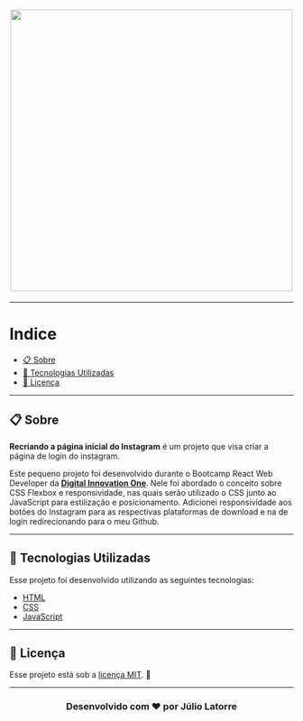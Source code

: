 <h1 align="center">
    <img src="https://i.imgur.com/NfKG1UU.png" width="500">
</h1>

---

# Indice

  - [📋 Sobre](#-sobre)
  - [🚀 Tecnologias Utilizadas](#-tecnologias-utilizadas)
  - [📝 Licença](#-licença)

---

## 📋 Sobre

**Recriando a página inicial do Instagram** é um projeto que visa criar a página de login do instagram.

Este pequeno projeto foi desenvolvido durante o Bootcamp React Web Developer da **[Digital Innovation One](https://web.digitalinnovation.one/)**. Nele foi abordado o conceito sobre CSS Flexbox e responsividade, nas quais serão utilizado o CSS junto ao JavaScript para estilização e posicionamento. Adicionei responsividade aos botões do Instagram para as respectivas plataformas de download e na de login redirecionando para o meu Github.

---

## 🚀 Tecnologias Utilizadas

Esse projeto foi desenvolvido utilizando as seguintes tecnologias:

- [HTML](https://www.w3schools.com/html/)
- [CSS](https://developer.mozilla.org/pt-BR/docs/Web/CSS)
- [JavaScript](https://www.javascript.com/)

---

## 📝 Licença

Esse projeto está sob a [licença MIT](https://github.com/Juliolatorre/instagram_login/blob/master/LICENSE). :closed_lock_with_key:

---

<h3 align="center"> 
 Desenvolvido com ❤️ por Júlio Latorre 
</h3>
